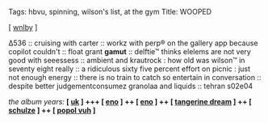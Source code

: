 Tags: hbvu, spinning, wilson's list, at the gym
Title: WOOPED
  
[ [wnlby](https://maps.app.goo.gl/qtwQne5Dr8Eg6XhU6?g_st=com.google.maps.preview.copy) ]

∆536 :: 
cruising with carter :: 
workz with perp® on the gallery app because copilot couldn't :: 
float grant **gamut** :: 
delftie™ thinks elelems are not very good with seeessess :: 
ambient and krautrock : how old was wilson™ in seventy eight really :: 
a ridiculous sixty five percent effort on picnic : just not enough energy :: there is no train to catch so entertain in conversation :: despite better judgementconsumez granolaa and liquids :: tehran s02e04
  
_the album years:_ **[ [uk](https://rateyourmusic.com/release/album/u_k/u_k/) ] +++ [ [eno](https://rateyourmusic.com/release/album/brian-eno/music-for-films/) ] ++ [ [eno](https://rateyourmusic.com/release/album/brian-eno/ambient-1-music-for-airports/) ] ++ [ [tangerine dream](https://rateyourmusic.com/release/album/tangerine-dream/cyclone/) ] ++ [ [schulze](https://rateyourmusic.com/release/album/klaus-schulze/x/) ] ++ [ [popol vuh](https://rateyourmusic.com/release/album/popol-vuh/nosferatu-bruder-des-schattens-sohne-des-lichts/) ]**  
